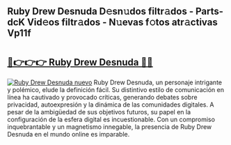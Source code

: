 ## Ruby Drew Desnuda D𝚎sn𝚞dos filtr𝚊dos - Parts-dcK Vid𝚎os filtr𝚊dos - N𝚞evas f𝚘tos atr𝚊ctivas Vp11f

# <h2><a href="http://mb8p2h.tromn.icu/?c=Ruby+Drew+Desnuda">🔗👉👉👉 Ruby Drew Desnuda 🔗🔗</a></h2>

[![Ruby Drew Desnuda nuevo](https://i.imgur.com/pEAQMta.gif)](http://mb8p2h.tromn.icu/?c=Ruby+Drew+Desnuda)
Ruby Drew Desnuda, un personaje intrigante y polémico, elude la definición fácil. Su distintivo estilo de comunicación en línea ha cautivado y provocado críticas, generando debates sobre privacidad, autoexpresión y la dinámica de las comunidades digitales. A pesar de la ambigüedad de sus objetivos futuros, su papel en la configuración de la esfera digital es incuestionable. Con un compromiso inquebrantable y un magnetismo innegable, la presencia de Ruby Drew Desnuda en el mundo online es imparable.

